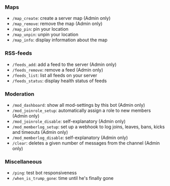 ### Maps
- `/map_create`: create a server map (Admin only)
- `/map_remove`: remove the map (Admin only)
- `/map_pin`: pin your location
- `/map_unpin`: unpin your location
- `/map_info`: display information about the map
### RSS-feeds
- `/feeds_add`: add a feed to the server (Admin only)
- `/feeds_remove`: remove a feed (Admin only)
- `/feeds_list`: list all feeds on your server
- `/feeds_status`: display health status of feeds
### Moderation
- `/mod_dashboard`: show all mod-settings by this bot (Admin only)
- `/mod_joinrole_setup`: automatically assign a role to new members (Admin only)
- `/mod_joinrole_disable`: self-explanatory (Admin only)
- `/mod_memberlog_setup`: set up a webhook to log joins, leaves, bans, kicks and timeouts (Admin only)
- `/mod_memberlog_disable`: self-explanatory (Admin only)
- `/clear`: deletes a given number of messages from the channel (Admin only)
### Miscellaneous
- `/ping`: test bot responsiveness
- `/when_is_trump_gone`: time until he's finally gone
